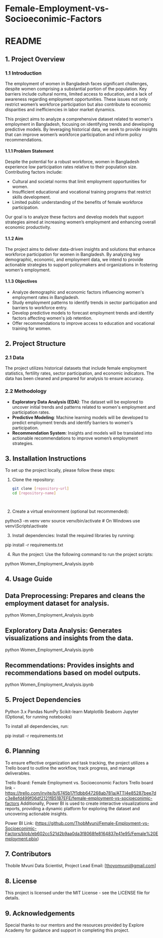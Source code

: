 # Female-Employment-vs-Socioeconimic-Factors

# README

## 1. Project Overview

### 1.1 Introduction
The employment of women in Bangladesh faces significant challenges, despite women comprising a substantial portion of the population. Key barriers include cultural norms, limited access to education, and a lack of awareness regarding employment opportunities. These issues not only restrict women’s workforce participation but also contribute to economic disparities and inefficiencies in labor market dynamics.

This project aims to analyze a comprehensive dataset related to women's employment in Bangladesh, focusing on identifying trends and developing predictive models. By leveraging historical data, we seek to provide insights that can improve women’s workforce participation and inform policy recommendations.

#### 1.1.1 Problem Statement
Despite the potential for a robust workforce, women in Bangladesh experience low participation rates relative to their population size. Contributing factors include:

- Cultural and societal norms that limit employment opportunities for women.
- Insufficient educational and vocational training programs that restrict skills development.
- Limited public understanding of the benefits of female workforce participation.

Our goal is to analyze these factors and develop models that support strategies aimed at increasing women’s employment and enhancing overall economic productivity.

#### 1.1.2 Aim
The project aims to deliver data-driven insights and solutions that enhance workforce participation for women in Bangladesh. By analyzing key demographic, economic, and employment data, we intend to provide actionable strategies to support policymakers and organizations in fostering women's employment.

#### 1.1.3 Objectives
- Analyze demographic and economic factors influencing women's employment rates in Bangladesh.
- Study employment patterns to identify trends in sector participation and barriers to workforce entry.
- Develop predictive models to forecast employment trends and identify factors affecting women's job retention.
- Offer recommendations to improve access to education and vocational training for women.

## 2. Project Structure

### 2.1 Data
The project utilizes historical datasets that include female employment statistics, fertility rates, sector participation, and economic indicators. The data has been cleaned and prepared for analysis to ensure accuracy.

### 2.2 Methodology
- **Exploratory Data Analysis (EDA)**: The dataset will be explored to uncover initial trends and patterns related to women's employment and participation rates.
- **Predictive Modeling**: Machine learning models will be developed to predict employment trends and identify barriers to women's participation.
- **Recommendation System**: Insights and models will be translated into actionable recommendations to improve women’s employment strategies.

## 3. Installation Instructions
To set up the project locally, please follow these steps:

1. Clone the repository:
   ```bash
   git clone [repository-url]
   cd [repository-name]

 
2. Create a virtual environment (optional but recommended):

python3 -m venv venv
source venv/bin/activate  # On Windows use venv\Scripts\activate

3. Install dependencies: Install the required libraries by running:

pip install -r requirements.txt

 4. Run the project: Use the following command to run the project scripts:

python Women_Employment_Analysis.ipynb

## 4. Usage Guide

## Data Preprocessing: Prepares and cleans the employment dataset for analysis.

python Women_Employment_Analysis.ipynb

## Exploratory Data Analysis: Generates visualizations and insights from the data.

python Women_Employment_Analysis.ipynb

## Recommendations: Provides insights and recommendations based on model outputs.

python Women_Employment_Analysis.ipynb

## 5. Project Dependencies

Python 3.x
Pandas
NumPy
Scikit-learn
Matplotlib
Seaborn
Jupyter (Optional, for running notebooks)

To install all dependencies, run:

pip install -r requirements.txt

## 6. Planning
To ensure effective organization and task tracking, the project utilizes a Trello board to outline the workflow, track progress, and manage deliverables.

Trello Board: Female Employment vs. Socioeconomic Factors
Trello board link - https://trello.com/invite/b/6745b17f1dbb647268ab781a/ATTI4e85287bee7dc3e8efd499f06df2121fB51B7EFE/female-employment-vs-socioeconimic-factors
Additionally, Power BI is used to create interactive visualizations and reports, providing a dynamic platform for exploring the dataset and uncovering actionable insights.

Power BI Link: (https://github.com/ThobMvuni/Female-Employment-vs-Socioeconimic-Factors/blob/eb602cc521d2b9aa0da3f8068fe8164837e41e95/Female%20Employment.pbix)

## 7. Contributors

Thobile Mvuni
Data Scientist, Project Lead
Email: [thoyomvuni@gmail.com]

## 8. License

This project is licensed under the MIT License - see the LICENSE file for details.

## 9. Acknowledgements
Special thanks to our mentors and the resources provided by Explore Academy for guidance and support in completing this project.


